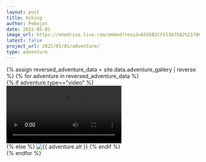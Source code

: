 ```yaml
---
layout: post
title: Hiking
author: Pebojot
date: 2022-05-01
image_url: https://onedrive.live.com/embed?resid=655EB2CF553A75A2%217861&authkey=%21AHXT-pJfSAFMIr0
latest: false
project_url: 2022/05/01/adventure/
type: adventure
---
```


<div class="container p-0">
  <div class="row p-0">
    {% assign reversed_adventure_data = site.data.adventure_gallery | reverse %}
    {% for adventure in reversed_adventure_data %}
    <div class="col-md-4 mt-3 col-lg-3 p-0">
      {% if adventure.type=="video" %}
      <div class="embed-responsive embed-responsive-16by9">
          <video class="embed-responsive-item w-100" controls autoplay>
              <source src="{{ adventure.thumbnail }}" type="video/mp4">
              Your browser does not support the video tag.
          </video>
      </div>
      {% else %}
      <img src="{{ adventure.src }}" class="img-fluid" alt="{{ adventure.alt }}">
      {% endif %}
    </div>
    {% endfor %}
  </div>
</div>
